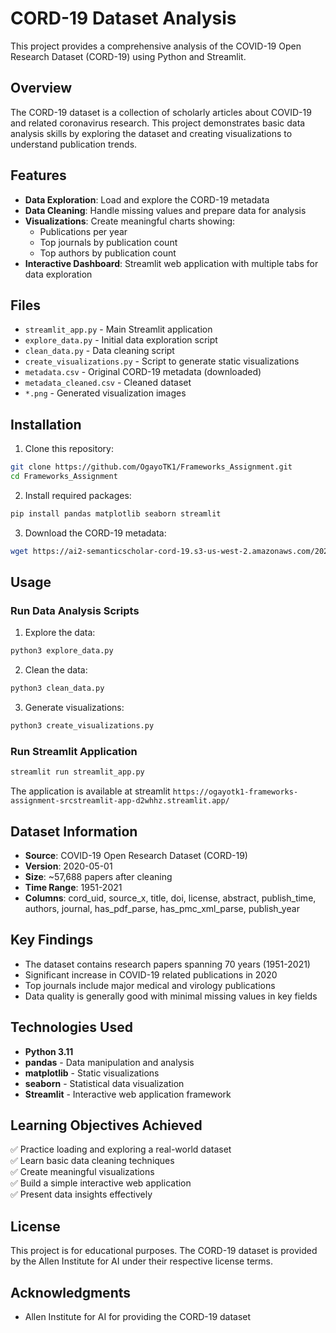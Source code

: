 # CORD-19 Dataset Analysis

This project provides a comprehensive analysis of the COVID-19 Open Research Dataset (CORD-19) using Python and Streamlit.

## Overview

The CORD-19 dataset is a collection of scholarly articles about COVID-19 and related coronavirus research. This project demonstrates basic data analysis skills by exploring the dataset and creating visualizations to understand publication trends.

## Features

- **Data Exploration**: Load and explore the CORD-19 metadata
- **Data Cleaning**: Handle missing values and prepare data for analysis
- **Visualizations**: Create meaningful charts showing:
  - Publications per year
  - Top journals by publication count
  - Top authors by publication count
- **Interactive Dashboard**: Streamlit web application with multiple tabs for data exploration

## Files

- `streamlit_app.py` - Main Streamlit application
- `explore_data.py` - Initial data exploration script
- `clean_data.py` - Data cleaning script
- `create_visualizations.py` - Script to generate static visualizations
- `metadata.csv` - Original CORD-19 metadata (downloaded)
- `metadata_cleaned.csv` - Cleaned dataset
- `*.png` - Generated visualization images

## Installation

1. Clone this repository:
```bash
git clone https://github.com/OgayoTK1/Frameworks_Assignment.git
cd Frameworks_Assignment
```

2. Install required packages:
```bash
pip install pandas matplotlib seaborn streamlit
```

3. Download the CORD-19 metadata:
```bash
wget https://ai2-semanticscholar-cord-19.s3-us-west-2.amazonaws.com/2020-05-01/metadata.csv
```

## Usage

### Run Data Analysis Scripts

1. Explore the data:
```bash
python3 explore_data.py
```

2. Clean the data:
```bash
python3 clean_data.py
```

3. Generate visualizations:
```bash
python3 create_visualizations.py
```

### Run Streamlit Application

```bash
streamlit run streamlit_app.py
```

The application is available at streamlit `https://ogayotk1-frameworks-assignment-srcstreamlit-app-d2whhz.streamlit.app/`

## Dataset Information

- **Source**: COVID-19 Open Research Dataset (CORD-19)
- **Version**: 2020-05-01
- **Size**: ~57,688 papers after cleaning
- **Time Range**: 1951-2021
- **Columns**: cord_uid, source_x, title, doi, license, abstract, publish_time, authors, journal, has_pdf_parse, has_pmc_xml_parse, publish_year

## Key Findings

- The dataset contains research papers spanning 70 years (1951-2021)
- Significant increase in COVID-19 related publications in 2020
- Top journals include major medical and virology publications
- Data quality is generally good with minimal missing values in key fields

## Technologies Used

- **Python 3.11**
- **pandas** - Data manipulation and analysis
- **matplotlib** - Static visualizations
- **seaborn** - Statistical data visualization
- **Streamlit** - Interactive web application framework

## Learning Objectives Achieved

✅ Practice loading and exploring a real-world dataset  
✅ Learn basic data cleaning techniques  
✅ Create meaningful visualizations  
✅ Build a simple interactive web application  
✅ Present data insights effectively  

## License

This project is for educational purposes. The CORD-19 dataset is provided by the Allen Institute for AI under their respective license terms.

## Acknowledgments

- Allen Institute for AI for providing the CORD-19 dataset
  


